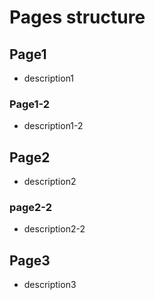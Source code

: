 # Pages structure

## Page1

- description1

### Page1-2

- description1-2

## Page2

- description2

### page2-2

- description2-2

## Page3

- description3
